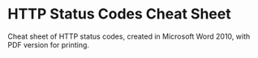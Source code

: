 # HTTP Status Codes Cheat Sheet

Cheat sheet of HTTP status codes, created in Microsoft Word 2010, with PDF version for printing.
